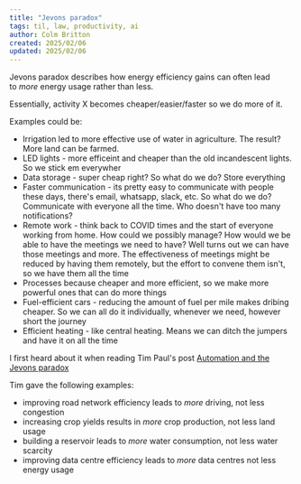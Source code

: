 ```yaml
---
title: "Jevons paradox"
tags: til, law, productivity, ai
author: Colm Britton
created: 2025/02/06
updated: 2025/02/06
---
```


Jevons paradox describes how energy efficiency gains can often lead to _more_ energy usage rather than less.

Essentially, activity X becomes cheaper/easier/faster so we do more of it.

Examples could be:

* Irrigation led to more effective use of water in agriculture. The result? More land can be farmed.
* LED lights - more efficeint and cheaper than the old incandescent lights. So we stick em everywher
* Data storage - super cheap right? So what do we do? Store everything
* Faster communication - its pretty easy to communicate with people these days, there's email, whatsapp, slack, etc. So what do we do? Communicate with everyone all the time. Who doesn't have too many notifications?
* Remote work - think back to COVID times and the start of everyone working from home. How could we possibly manage? How would we be able to have the meetings we need to have? Well turns out we can have those meetings and more. The effectiveness of meetings might be reduced by having them remotely, but the effort to convene them isn't, so we have them all the time
* Processes because cheaper and more efficient, so we make more powerful ones that can do more things
* Fuel-efficient cars - reducing the amount of fuel per mile makes dribing cheaper. So we can all do it individually, whenever we need, however short the journey
* Efficient heating - like central heating. Means we can ditch the jumpers and have it on all the time

I first heard about it when reading Tim Paul's post [Automation and the Jevons paradox](https://www.timpaul.co.uk/posts/automation-and-the-jevons-paradox/)

Tim gave the following examples:

- improving road network efficiency leads to _more_ driving, not less congestion
- increasing crop yields results in _more_ crop production, not less land usage
- building a reservoir leads to _more_ water consumption, not less water scarcity
- improving data centre efficiency leads to _more_ data centres not less energy usage

